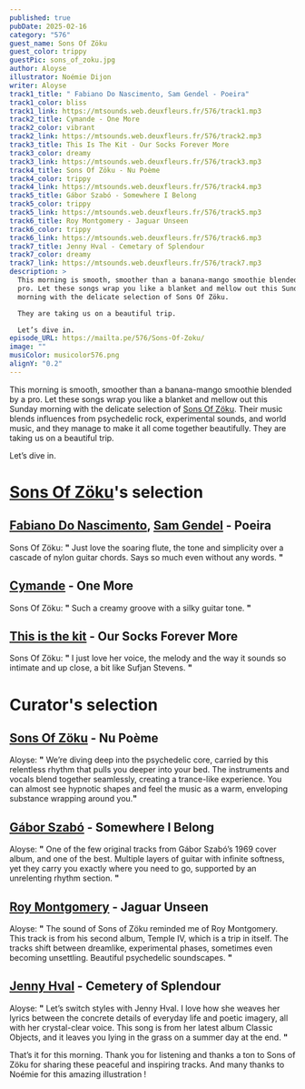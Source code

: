 ```yaml
---
published: true
pubDate: 2025-02-16
category: "576"
guest_name: Sons Of Zöku
guest_color: trippy
guestPic: sons_of_zoku.jpg
author: Aloyse
illustrator: Noémie Dijon
writer: Aloyse
track1_title: " Fabiano Do Nascimento, Sam Gendel - Poeira"
track1_color: bliss
track1_link: https://mtsounds.web.deuxfleurs.fr/576/track1.mp3
track2_title: Cymande - One More
track2_color: vibrant
track2_link: https://mtsounds.web.deuxfleurs.fr/576/track2.mp3
track3_title: This Is The Kit - Our Socks Forever More
track3_color: dreamy
track3_link: https://mtsounds.web.deuxfleurs.fr/576/track3.mp3
track4_title: Sons Of Zöku - Nu Poème
track4_color: trippy
track4_link: https://mtsounds.web.deuxfleurs.fr/576/track4.mp3
track5_title: Gábor Szabó - Somewhere I Belong
track5_color: trippy
track5_link: https://mtsounds.web.deuxfleurs.fr/576/track5.mp3
track6_title: Roy Montgomery - Jaguar Unseen
track6_color: trippy
track6_link: https://mtsounds.web.deuxfleurs.fr/576/track6.mp3
track7_title: Jenny Hval - Cemetary of Splendour
track7_color: dreamy
track7_link: https://mtsounds.web.deuxfleurs.fr/576/track7.mp3
description: >
  This morning is smooth, smoother than a banana-mango smoothie blended by a
  pro. Let these songs wrap you like a blanket and mellow out this Sunday
  morning with the delicate selection of Sons Of Zöku.

  They are taking us on a beautiful trip. 

  Let’s dive in.
episode_URL: https://mailta.pe/576/Sons-Of-Zoku/
image: ""
musiColor: musicolor576.png
alignY: "0.2"
---
```

This morning is smooth, smoother than a banana-mango smoothie blended by a pro. Let these songs wrap you like a blanket and mellow out this Sunday morning with the delicate selection of [Sons Of Zöku](https://sonsofzoku.bandcamp.com/). Their music blends influences from psychedelic rock, experimental sounds, and world music, and they manage to make it all come together beautifully. They are taking us on a beautiful trip. 

Let’s dive in.

# [Sons Of Zöku](https://sonsofzoku.bandcamp.com/)'s selection

## [Fabiano Do Nascimento](https://fabianomusic.com/), [Sam Gendel](https://samgendel.bandcamp.com/) - Poeira

 Sons Of Zöku: **"** Just love the soaring flute, the tone and simplicity over a cascade of nylon guitar chords. Says so much even without any words. **"** 

## [Cymande](https://cymande.bandcamp.com/album/promised-heights) - One More

 Sons Of Zöku: **"** Such a creamy groove with a silky guitar tone. **"** 

## [This is the kit](https://titk.cargo.site/) - Our Socks Forever More

 Sons Of Zöku: **"** I just love her voice, the melody and the way it sounds so intimate and up close, a bit like Sufjan Stevens. **"** 

# Curator's selection

## [Sons Of Zöku](https://sonsofzoku.bandcamp.com/) - Nu Poème

 Aloyse: **"** We’re diving deep into the psychedelic core, carried by this relentless rhythm that pulls you deeper into your bed. The instruments and vocals blend together seamlessly, creating a trance-like experience. You can almost see hypnotic shapes and feel the music as a warm, enveloping substance wrapping around you.**"** 

## [Gábor Szabó](https://gaborszabo.bandcamp.com/album/1969) - Somewhere I Belong

 Aloyse: **"** One of the few original tracks from Gábor Szabó’s 1969 cover album, and one of the best. Multiple layers of guitar with infinite softness, yet they carry you exactly where you need to go, supported by an unrelenting rhythm section. **"** 

## [Roy Montgomery](https://roymontgomery.bandcamp.com/album/temple-iv) - Jaguar Unseen

 Aloyse: **"** The sound of Sons of Zöku reminded me of Roy Montgomery. This track is from his second album, Temple IV, which is a trip in itself. The tracks shift between dreamlike, experimental phases, sometimes even becoming unsettling. Beautiful psychedelic soundscapes. **"** 

## [Jenny Hval](https://www.jennyhval.com/) - Cemetery of Splendour

 Aloyse: **"** Let’s switch styles with Jenny Hval. I love how she weaves her lyrics between the concrete details of everyday life and poetic imagery, all with her crystal-clear voice. This song is from her latest album Classic Objects, and it leaves you lying in the grass on a summer day at the end. **"** 

 That’s it for this morning. Thank you for listening and thanks a ton to Sons of Zöku for sharing these peaceful and inspiring tracks. And many thanks to Noémie for this amazing illustration !
